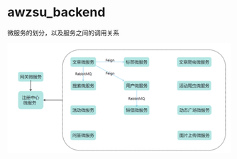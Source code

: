 # awzsu_backend

微服务的划分，以及服务之间的调用关系

![image](https://github.com/xiaoziwei11z/awzsu_backend/blob/master/%E6%9E%B6%E6%9E%84.png)

